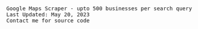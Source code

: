 <pre>Google Maps Scraper - upto 500 businesses per search query
Last Updated: May 20, 2023
Contact me for source code</pre>
